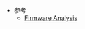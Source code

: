 * 参考
    * [Firmware Analysis](https://book.hacktricks.xyz/v/cn/hardware-physical-access/firmware-analysis)